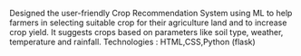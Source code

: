 Designed the user-friendly Crop Recommendation System using ML to help farmers in selecting suitable crop for their agriculture land and to increase crop yield. It suggests crops based on parameters like soil type, weather, temperature and rainfall.
Technologies : HTML,CSS,Python (flask)
 
